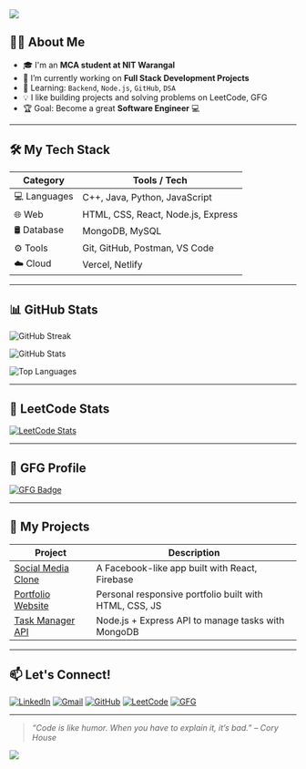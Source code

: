 <!-- Banner -->
<img src="https://capsule-render.vercel.app/api?type=waving&color=0E5CAD&height=250&section=header&text=Hi%20I'm%20Shubham%20👋&fontSize=50&fontColor=ffffff" />

<!-- About Me -->
## 🙋‍♂️ About Me

- 🎓 I'm an **MCA student at NIT Warangal**  
- 🔭 I’m currently working on **Full Stack Development Projects**
- 🌱 Learning: `Backend`, `Node.js`, `GitHub`, `DSA`
- 💡 I like building projects and solving problems on LeetCode, GFG
- 🏆 Goal: Become a great **Software Engineer** 💻

---

<!-- Skills -->
## 🛠️ My Tech Stack

| Category      | Tools / Tech |
|---------------|--------------|
| 💻 Languages   | C++, Java, Python, JavaScript |
| 🌐 Web         | HTML, CSS, React, Node.js, Express |
| 🛢️ Database   | MongoDB, MySQL |
| ⚙️ Tools      | Git, GitHub, Postman, VS Code |
| ☁️ Cloud      | Vercel, Netlify |

---

<!-- GitHub Stats -->
## 📊 GitHub Stats

![GitHub Streak](https://streak-stats.demolab.com?user=your_username&theme=tokyonight&hide_border=true)

![GitHub Stats](https://github-readme-stats.vercel.app/api?username=your_username&show_icons=true&theme=tokyonight)

![Top Languages](https://github-readme-stats.vercel.app/api/top-langs/?username=your_username&layout=compact&theme=tokyonight)

---

<!-- LeetCode Stats -->
## 🧠 LeetCode Stats

[![LeetCode Stats](https://leetcard.jacoblin.cool/your_leetcode_username?theme=dark&font=Baloo&ext=activity)](https://leetcode.com/your_leetcode_username)

---

<!-- GFG Stats (Use Profile Screenshot or Link to Profile) -->
## 📘 GFG Profile

[![GFG Badge](https://img.shields.io/badge/GeeksforGeeks-87%20problems%20solved-brightgreen)](https://auth.geeksforgeeks.org/user/your_gfg_username/practice)

---

<!-- Projects -->
## 🚀 My Projects

| Project | Description |
|--------|-------------|
| [Social Media Clone](https://github.com/your_username/social-media-clone) | A Facebook-like app built with React, Firebase |
| [Portfolio Website](https://github.com/your_username/portfolio) | Personal responsive portfolio built with HTML, CSS, JS |
| [Task Manager API](https://github.com/your_username/task-api-node) | Node.js + Express API to manage tasks with MongoDB |

---

<!-- Connect with me -->
## 📫 Let's Connect!

[![LinkedIn](https://img.shields.io/badge/-LinkedIn-0077b5?style=flat&logo=Linkedin&logoColor=white)](https://linkedin.com/in/your_linkedin)
[![Gmail](https://img.shields.io/badge/-Gmail-red?style=flat&logo=Gmail&logoColor=white)](mailto:your_email@gmail.com)
[![GitHub](https://img.shields.io/badge/-GitHub-181717?style=flat&logo=github&logoColor=white)](https://github.com/your_username)
[![LeetCode](https://img.shields.io/badge/-LeetCode-FFA116?style=flat&logo=leetcode&logoColor=black)](https://leetcode.com/your_leetcode_username/)
[![GFG](https://img.shields.io/badge/-GFG-0F9D58?style=flat&logo=GeeksforGeeks&logoColor=white)](https://auth.geeksforgeeks.org/user/your_gfg_username)

---

<!-- Fun Quote -->
> *“Code is like humor. When you have to explain it, it’s bad.” – Cory House*

<!-- Footer -->
<img src="https://capsule-render.vercel.app/api?type=waving&color=0E5CAD&height=120&section=footer"/>
